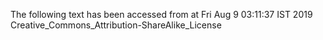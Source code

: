 The following text has been accessed from at Fri Aug 9 03:11:37 IST 2019
Creative_Commons_Attribution-ShareAlike_License
